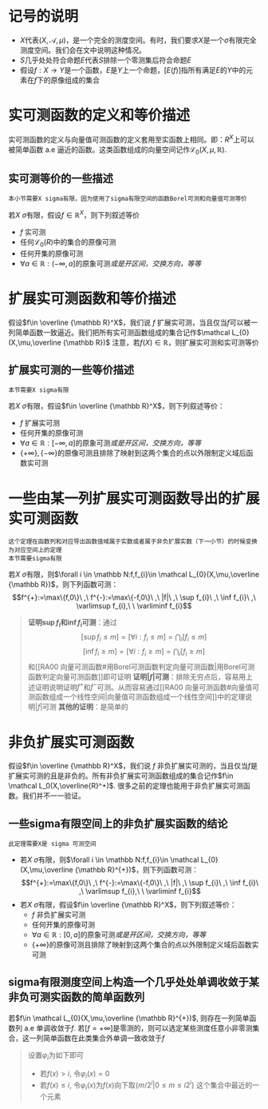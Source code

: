 # 记号的说明
* $X$代表$(X,\mathcal A,\mu)$，是一个完全的测度空间。有时，我们要求$X$是一个$\sigma$有限完全测度空间。我们会在文中说明这种情况。
* $S$几乎处处符合命题$E$代表$S$排除一个零测集后符合命题$E$
* 假设$f:X\rightarrow Y$是一个函数，$E$是$Y$上一个命题，$[E(f)]$指所有满足$E$的$Y$中的元素在$f$下的原像组成的集合
# 实可测函数的定义和等价描述
实可测函数的定义与向量值可测函数的定义套用至实函数上相同。即：$R^X$上可以被简单函数 a.e 逼近的函数。这类函数组成的向量空间记作$\mathcal L_{0}(X,\mu,\mathbb R)$.

## 实可测等价的一些描述
	本小节需要X sigma有限，因为使用了sigma有限空间的函数Borel可测和向量值可测等价

若$X$ $\sigma$有限，假设$f\in {\mathbb R}^X$，则下列叙述等价
* $f$ 实可测 
* 任何$\mathcal L_{0}(R)$中的集合的原像可测
* 任何开集的原像可测
* $\forall a \in \mathbb R:(-\infty,a]$的原象可测*或是开区间，交换方向，等等*

# 扩展实可测函数和等价描述
假设$f\in \overline {\mathbb R}^X$，我们说 $f$ 扩展实可测，当且仅当$f$可以被一列简单函数一致逼近。我们把所有实可测函数组成的集合记作$\mathcal L_{0}(X,\mu,\overline {\mathbb R})$
注意，若$f(X)\in \mathbb R$，则扩展实可测和实可测等价

## 扩展实可测的一些等价描述
	本节需要X sigma有限

若$X$ $\sigma$有限，假设$f\in \overline {\mathbb R}^X$，则下列叙述等价：
* $f$ 扩展实可测 
* 任何开集的原像可测
* $\forall a \in \mathbb R:[-\infty,a]$的原象可测*或是开区间，交换方向，等等*
* $\{+\infty\},\{-\infty\}$的原像可测且排除了映射到这两个集合的点以外限制定义域后函数实可测



# 一些由某一列扩展实可测函数导出的扩展实可测函数
	这个定理在函数列和对应导出函数值域属于实数或者属于非负扩展实数（下一小节）的时候变换为对应空间上的定理
	本节需要sigma有限

若$X$ $\sigma$有限，则$\forall i \in \mathbb N:f,f_{i}\in \mathcal L_{0}(X,\mu,\overline {\mathbb R})$，则下列函数可测：
$$f^{+}:=\max\{f,0\}\ ,\ f^{-}:=\max\{-f,0\}\ ,\ |f|\ ,\  \sup f_{i}\ ,\ \inf f_{i}\ ,\ \varlimsup f_{i},\ \ \varliminf f_{i}$$
>**证明$\sup f_{i}$和$\inf f_{i}$可测**：通过$$[\sup f_{i}\leq m]=[\forall i:f_{i}\leq m] = \bigcap_{i}[f_{i}\leq m]$$$$[\inf f_{i}\geq m]=[\forall i:f_{i}\geq m] = \bigcap_{i}[f_{i}\geq m]$$
>和[[RA00 向量可测函数#用Borel可测函数判定向量可测函数|用Borel可测函数判定向量可测函数]]即可证明
>**证明$|f|$可测**：排除无穷点后，容易用上述证明说明证明$f^{+}$和$f^{-}$可测。从而容易通过[[RA00 向量可测函数#向量值可测函数组成一个线性空间|向量值可测函数组成一个线性空间]]中的定理说明$|f|$可测
>**其他的证明**：是简单的

# 非负扩展实可测函数
假设$f\in \overline {\mathbb R}^X$，我们说 $f$ 非负扩展实可测的，当且仅当$f$是扩展实可测的且是非负的。所有非负扩展实可测函数组成的集合记作$f\in \mathcal L_0(X,\overline{R}^+)$. 很多之前的定理也能用于非负扩展实可测函数。我们并不一一验证。

## 一些sigma有限空间上的非负扩展实函数的结论
	此定理需要X是 sigma 可测空间
* 若$X$ $\sigma$有限，则$\forall i \in \mathbb N:f,f_{i}\in \mathcal L_{0}(X,\mu,\overline {\mathbb R}^{+})$，则下列函数可测：$$f^{+}:=\max\{f,0\}\ ,\ f^{-}:=\max\{-f,0\}\ ,\ |f|\ ,\  \sup f_{i}\ ,\ \inf f_{i}\ ,\ \varlimsup f_{i},\ \ \varliminf f_{i}$$
* 若$X$ $\sigma$有限，假设$f\in \overline {\mathbb R}^X$，则下列叙述等价：
	* $f$ 非负扩展实可测 
	* 任何开集的原像可测
	* $\forall a \in \mathbb R:[0,a]$的原象可测*或是开区间，交换方向，等等*
	* $\{+\infty\}$的原像可测且排除了映射到这两个集合的点以外限制定义域后函数实可测


## sigma有限测度空间上构造一个几乎处处单调收敛于某非负可测实函数的简单函数列
若$f\in \mathcal L_{0}(X,\mu,\overline {\mathbb R}^{+})$, 则存在一列简单函数列 a.e 单调收敛于$f$. 若$[f = +\infty]$是零测的，则可以选定某些测度任意小非零测集合，这一列简单函数在此类集合外单调一致收敛于$f$
>设置$\varphi_{i}$为如下即可
>* 若$f(x)>i$, 令$\varphi_{i}(x) =0$
>* 若$f(x)\leq i$, 令$\varphi_{i}(x)$为$f(x)$向下取$\{m/2^{i}|0\leq m \leq i2^{i} \}$ 这个集合中最近的一个元素
